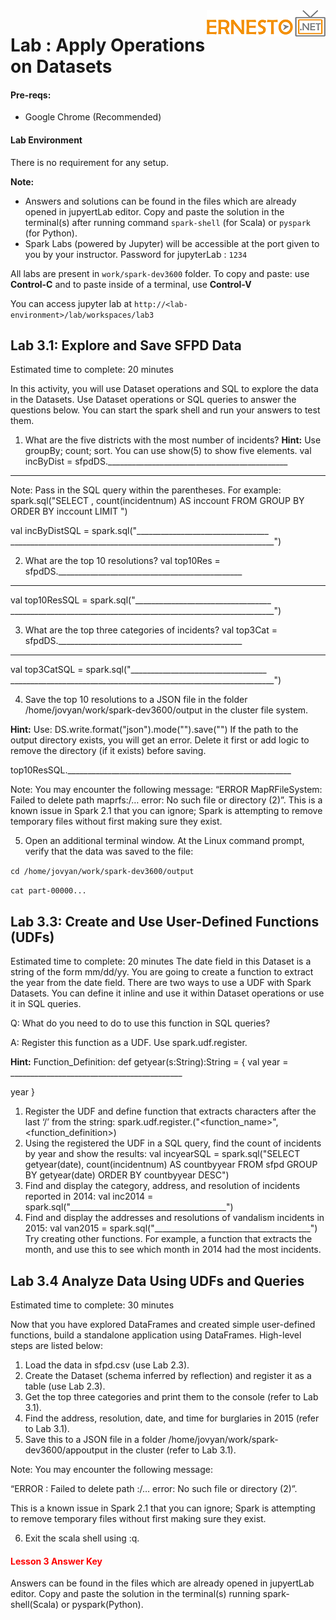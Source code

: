 <img align="right" src="../logo-small.png">

# Lab : Apply Operations on Datasets

#### Pre-reqs:
- Google Chrome (Recommended)

#### Lab Environment
There is no requirement for any setup.



**Note:** 
- Answers and solutions can be found in the files which are already opened in jupyertLab editor. Copy and paste the solution in the terminal(s) after running command `spark-shell` (for Scala) or `pyspark` (for Python).
- Spark Labs (powered by Jupyter) will be accessible at the port given to you by your instructor. Password for jupyterLab : `1234`

All labs are present in `work/spark-dev3600` folder. To copy and paste: use **Control-C** and to paste inside of a terminal, use **Control-V**

You can access jupyter lab at `http://<lab-environment>/lab/workspaces/lab3`

## Lab 3.1: Explore and Save SFPD Data
Estimated time to complete: 20 minutes

In this activity, you will use Dataset operations and SQL to explore the data in the Datasets. Use Dataset
operations or SQL queries to answer the questions below.
You can start the spark shell and run
your answers to test them.

1. What are the five districts with the most number of incidents? **Hint:**  Use groupBy; count;
sort. You can use show(5) to show five elements.
val incByDist = sfpdDS._____________________________________________
____________________________________________________________________

Note: Pass in the SQL query within the parentheses. For example:
spark.sql("SELECT <column>, count(incidentnum)
AS inccount FROM <Dataset Table> GROUP BY <column>
ORDER BY inccount <SORT ORDER> LIMIT <number of records>")

val incByDistSQL = spark.sql("_________________________________
__________________________________________________________________")

2. What are the top 10 resolutions?
val top10Res = sfpdDS.______________________________________________
____________________________________________________________________
val top10ResSQL = spark.sql("__________________________________
__________________________________________________________________")

3. What are the top three categories of incidents?
val top3Cat = sfpdDS.______________________________________________
___________________________________________________________________
val top3CatSQL = spark.sql("__________________________________
__________________________________________________________________")

4. Save the top 10 resolutions to a JSON file in the folder /home/jovyan/work/spark-dev3600/output in the cluster
file system.

**Hint:**  Use: DS.write.format("json").mode("<mode type>").save("<path
to file>")
If the path to the output directory exists, you will get an error. Delete it first or add
logic to remove the directory (if it exists) before saving.

top10ResSQL.________________________________________________________

Note: You may encounter the following message: “ERROR MapRFileSystem:
Failed to delete path maprfs:/… error: No such file or
directory (2)”. This is a known issue in Spark 2.1 that you can ignore; Spark is
attempting to remove temporary files without first making sure they exist.

5. Open an additional terminal window. At the Linux command prompt, verify that the data was
saved to the file:

`cd /home/jovyan/work/spark-dev3600/output`

`cat part-00000...`

## Lab 3.3: Create and Use User-Defined Functions (UDFs)
Estimated time to complete: 20 minutes
The date field in this Dataset is a string of the form mm/dd/yy. You are going to create a function to
extract the year from the date field. There are two ways to use a UDF with Spark Datasets. You can
define it inline and use it within Dataset operations or use it in SQL queries.

Q: What do you need to do to use this function in SQL queries?

A: Register this function as a UDF. Use spark.udf.register.

**Hint:**  Function_Definition:
def getyear(s:String):String = {
val year = ___________________________________________

year
}

1. Register the UDF and define function that extracts characters after the last ‘/’ from the string:
spark.udf.register.("<function_name>",<function_definition>)
2. Using the registered the UDF in a SQL query, find the count of incidents by year and show the
results:
val incyearSQL = spark.sql("SELECT getyear(date),
count(incidentnum) AS countbyyear FROM sfpd
GROUP BY getyear(date) ORDER BY countbyyear DESC")
3. Find and display the category, address, and resolution of incidents reported in 2014:
val inc2014 = spark.sql("_______________________________________")
4. Find and display the addresses and resolutions of vandalism incidents in 2015:
val van2015 = spark.sql("_______________________________________")
Try creating other functions. For example, a function that extracts the month, and use this to see which
month in 2014 had the most incidents.

## Lab 3.4 Analyze Data Using UDFs and Queries
Estimated time to complete: 30 minutes

Now that you have explored DataFrames and created simple user-defined functions, build a standalone
application using DataFrames. High-level steps are listed below:
1. Load the data in sfpd.csv (use Lab 2.3).
2. Create the Dataset (schema inferred by reflection) and register it as a table (use Lab 2.3).
3. Get the top three categories and print them to the console (refer to Lab 3.1).
4. Find the address, resolution, date, and time for burglaries in 2015 (refer to Lab 3.1).
5. Save this to a JSON file in a folder /home/jovyan/work/spark-dev3600/appoutput in the cluster (refer to Lab 3.1).

Note: You may encounter the following message: 

“ERROR : Failed to delete path :/… error: No such file or directory (2)”. 

This is a known issue in Spark 2.1 that you can ignore; Spark is
attempting to remove temporary files without first making sure they exist.

6. Exit the scala shell using :q.

<h4><span style="color:red;">Lesson 3 Answer Key</span></h4>

Answers can be found in the files which are already opened in jupyertLab editor. Copy and paste the solution in the terminal(s) running spark-shell(Scala) or pyspark(Python).